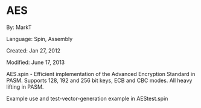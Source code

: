 # AES

By: MarkT

Language: Spin, Assembly

Created: Jan 27, 2012

Modified: June 17, 2013

AES.spin - Efficient implementation of the Advanced Encryption Standard in PASM. Supports 128, 192 and 256 bit keys, ECB and CBC modes. All heavy lifting in PASM.

Example use and test-vector-generation example in AEStest.spin

